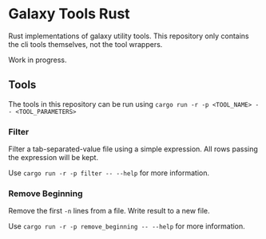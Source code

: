 # Galaxy Tools Rust

Rust implementations of galaxy utility tools.
This repository only contains the cli tools themselves, not the tool wrappers.

Work in progress.

## Tools

The tools in this repository can be run using `cargo run -r -p <TOOL_NAME> -- <TOOL_PARAMETERS>`

### Filter

Filter a tab-separated-value file using a simple expression.
All rows passing the expression will be kept.

Use `cargo run -r -p filter -- --help` for more information.

### Remove Beginning

Remove the first `-n` lines from a file.
Write result to a new file.

Use `cargo run -r -p remove_beginning -- --help` for more information.
